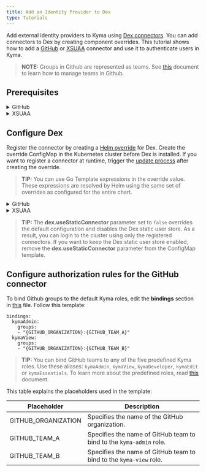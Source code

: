 ```yaml
---
title: Add an Identity Provider to Dex
type: Tutorials
---
```


Add external identity providers to Kyma using [Dex connectors](https://github.com/dexidp/dex#connectors). You can add connectors to Dex by creating component overrides.
This tutorial shows how to add a [GitHub](https://github.com/dexidp/dex/blob/master/Documentation/connectors/github.md) or [XSUAA](https://help.sap.com/viewer/65de2977205c403bbc107264b8eccf4b/Cloud/en-US/ea0281368f11472b8d2b145a2a28666c.html) connector and use it to authenticate users in Kyma.

>**NOTE:** Groups in Github are represented as teams. See [this](https://help.github.com/articles/organizing-members-into-teams/) document to learn how to manage teams in Github.

## Prerequisites

<div tabs>
  <details>
  <summary>
  GitHub
  </summary>

  To add a GitHub connector to Dex, [register](https://github.com/settings/applications/new) a new OAuth2 application in GitHub. Set the authorization callback URL to `https://dex.{CLUSTER_DOMAIN}/callback`.
  After you complete the registration, [request](https://help.github.com/articles/requesting-organization-approval-for-oauth-apps/) for an organization approval.

  >**NOTE:** To authenticate in Kyma using GitHub, the user must be a member of a GitHub [organization](https://help.github.com/articles/creating-a-new-organization-from-scratch/) that has at least one [team](https://help.github.com/articles/creating-a-team/).


  </details>
  <details>
  <summary>
  XSUAA
  </summary>

  To add an XSUAA connector to Dex, register an OAuth2 client in SAP CP XSUAA. Set the authorization callback URL to `https://dex.{CLUSTER_DOMAIN}/callback`.

  </details>

</div>

## Configure Dex

Register the connector by creating a [Helm override](/docs/root/#configuration-helm-overrides-for-kyma-installation) for Dex. Create the override ConfigMap in the Kubernetes cluster before Dex is installed. If you want to register a connector at runtime, trigger the [update process](/docs/root/#installation-update-kyma-trigger-the-update-process) after creating the override.

>**TIP:** You can use Go Template expressions in the override value. These expressions are resolved by Helm using the same set of overrides as configured for the entire chart.

<div tabs>
  <details>
  <summary>
  GitHub
  </summary>

  ```bash
  cat <<EOF | kubectl apply -f -
  apiVersion: v1
  kind: ConfigMap
  metadata:
    name: dex-overrides
    namespace: kyma-installer
    labels:
      installer: overrides
      component: dex
      kyma-project.io/installation: ""
  data:
      "dex.useStaticConnector": "false"
      connectors: |-
        - type: github
          id: github
          name: GitHub
          config:
            clientID: {GITHUB_CLIENT_ID}
            clientSecret: {GITHUB_CLIENT_SECRET}
            redirectURI: https://dex.{{ .Values.global.domainName }}/callback
            orgs:
              - name: {GITHUB_ORGANIZATION}
  EOF
  ```

  These are the placeholders used in the template:
  - GITHUB_CLIENT_ID - specifies the application's client ID.
  - GITHUB_CLIENT_SECRET - specifies the application's client Secret.
  - GITHUB_ORGANIZATION - specifies the name of the GitHub organization.


  </details>
  <details>
  <summary>
  XSUAA
  </summary>

  ```bash
  cat <<EOF | kubectl apply -f -
  apiVersion: v1
  kind: ConfigMap
  metadata:
    name: dex-overrides
    namespace: kyma-installer
    labels:
      installer: overrides
      component: dex
      kyma-project.io/installation: ""
  data:
      "dex.useStaticConnector": "false"
      connectors: |-
        - type: xsuaa
          id: xsuaa
          name: XSUAA
          config:
            issuer: {XSUAA_ISSUER}
            clientID: {XSUAA_OAUTH_CLIENT_ID}
            clientSecret: {XSUAA_OAUTH_CLIENT_SECRET}
            redirectURI: https://dex.{{ .Values.global.domainName }}/callback
            userNameKey: "{KEY_STRING}"
            appname: "{READABLE_APP_NAME}"
  EOF
  ```

  These are the placeholders used in the template:
  - XSUAA_OAUTH_CLIENT_ID - specifies the application's client ID.
  - XSUAA_ISSUER - specifies the XSUAA token issuer.
  - XSUAA_OAUTH_CLIENT_SECRET - specifies the application's client Secret.
  - KEY_STRING - specifies the string in the token that precedes the name of the user for which the token is issued.
  - READABLE_APP_NAME - specifies an additional, human-readable identifier for the OAuth2 client application.
  
  >**TIP:** The XSUAA connector supports Refresh Tokens. Include the `offline_access` scope in the authentication request to obtain an Access Token accompanied by a Refresh Token. Use the Refresh Token to renew expired Access Tokens. To revoke a Refresh Token, delete the corresponding instance of the `refreshtokens.dex.coreos.com` CR from the `kyma-system` Namespace. 

  </details>

</div>

>**TIP:** The **dex.useStaticConnector** parameter set to `false` overrides the default configuration and disables the Dex static user store. As a result, you can login to the cluster using only the registered connectors. If you want to keep the Dex static user store enabled, remove the **dex.useStaticConnector** parameter from the ConfigMap template.

## Configure authorization rules for the GitHub connector

To bind Github groups to the default Kyma roles, edit the **bindings** section in [this](https://github.com/kyma-project/kyma/blob/master/resources/core/charts/cluster-users/values.yaml) file. Follow this template:

```
bindings:
  kymaAdmin:
    groups:
    - "{GITHUB_ORGANIZATION}:{GITHUB_TEAM_A}"
  kymaView:
    groups:
    - "{GITHUB_ORGANIZATION}:{GITHUB_TEAM_B}"
```

>**TIP:** You can bind GitHub teams to any of the five predefined Kyma roles. Use these aliases: `kymaAdmin`, `kymaView`, `kymaDeveloper`, `kymaEdit` or `kymaEssentials`. To learn more about the predefined roles, read [this](#details-roles-in-kyma) document.

This table explains the placeholders used in the template:

|Placeholder | Description |
|---|---|
| GITHUB_ORGANIZATION | Specifies the name of the GitHub organization. |
| GITHUB_TEAM_A | Specifies the name of GitHub team to bind to the `kyma-admin` role. |
| GITHUB_TEAM_B | Specifies the name of GitHub team to bind to the `kyma-view` role. |
